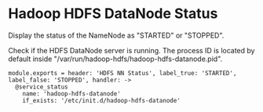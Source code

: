 
# Hadoop HDFS DataNode Status

Display the status of the NameNode as "STARTED" or "STOPPED".

Check if the HDFS DataNode server is running. The process ID is located by default
inside "/var/run/hadoop-hdfs/hadoop-hdfs-datanode.pid".

    module.exports = header: 'HDFS NN Status', label_true: 'STARTED', label_false: 'STOPPED', handler: ->
      @service_status
        name: 'hadoop-hdfs-datanode'
        if_exists: '/etc/init.d/hadoop-hdfs-datanode'
